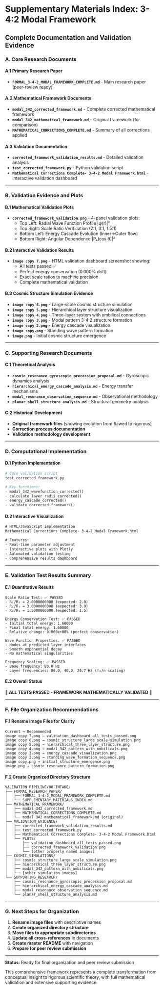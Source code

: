 # Supplementary Materials Index: 3-4:2 Modal Framework
## Complete Documentation and Validation Evidence

### A. Core Research Documents

#### A.1 Primary Research Paper
- **`FORMAL_3-4-2_MODAL_FRAMEWORK_COMPLETE.md`** - Main research paper (peer-review ready)

#### A.2 Mathematical Framework Documents
- **`modal_342_corrected_framework.md`** - Complete corrected mathematical framework
- **`modal_342_mathematical_framework.md`** - Original framework (for comparison)
- **`MATHEMATICAL_CORRECTIONS_COMPLETE.md`** - Summary of all corrections applied

#### A.3 Validation Documentation
- **`corrected_framework_validation_results.md`** - Detailed validation analysis
- **`test_corrected_framework.py`** - Python validation script
- **`Mathematical Corrections Complete- 3-4-2 Modal Framework.html`** - Interactive validation dashboard

---

### B. Validation Evidence and Plots

#### B.1 Mathematical Validation Plots
- **`corrected_framework_validation.png`** - 4-panel validation plots:
  - Top Left: Radial Wave Function Profile |ψ(r)|²
  - Top Right: Scale Ratio Verification (2:1, 3:1, 1.5:1)
  - Bottom Left: Energy Cascade Evolution (Inner→Outer flow)
  - Bottom Right: Angular Dependence |P₄(cos θ)|²

#### B.2 Interactive Validation Results
- **`image copy 7.png`** - HTML validation dashboard screenshot showing:
  - All tests passed ✅
  - Perfect energy conservation (0.000% drift)
  - Exact scale ratios to machine precision
  - Complete mathematical validation

#### B.3 Cosmic Structure Simulation Evidence
- **`image copy 6.png`** - Large-scale cosmic structure simulation
- **`image copy 5.png`** - Hierarchical layer structure visualization  
- **`image copy 4.png`** - Three-layer system with umbilical connections
- **`image copy 3.png`** - Modal pattern 3-4:2 structure formation
- **`image copy 2.png`** - Energy cascade visualization
- **`image copy.png`** - Standing wave pattern formation
- **`image.png`** - Initial cosmic structure emergence

---

### C. Supporting Research Documents

#### C.1 Theoretical Analysis
- **`cosmic_resonance_gyroscopic_precession_proposal.md`** - Gyroscopic dynamics analysis
- **`hierarchical_energy_cascade_analysis.md`** - Energy transfer mechanisms
- **`modal_resonance_observation_sequence.md`** - Observational methodology
- **`planar_shell_structure_analysis.md`** - Structural geometry analysis

#### C.2 Historical Development
- **Original framework files** (showing evolution from flawed to rigorous)
- **Correction process documentation**
- **Validation methodology development**

---

### D. Computational Implementation

#### D.1 Python Implementation
```python
# Core validation script
test_corrected_framework.py

# Key functions:
- modal_342_wavefunction_corrected()
- calculate_layer_radii_corrected()
- energy_cascade_corrected()
- validate_corrected_framework()
```

#### D.2 Interactive Visualization
```html
# HTML/JavaScript implementation
Mathematical Corrections Complete- 3-4-2 Modal Framework.html

# Features:
- Real-time parameter adjustment
- Interactive plots with Plotly
- Automated validation testing
- Comprehensive results dashboard
```

---

### E. Validation Test Results Summary

#### E.1 Quantitative Results
```
Scale Ratio Test: ✅ PASSED
- R₁/R₂ = 2.0000000000 (expected: 2.0)
- R₁/R₃ = 3.0000000000 (expected: 3.0)  
- R₂/R₃ = 1.5000000000 (expected: 1.5)

Energy Conservation Test: ✅ PASSED
- Initial total energy: 1.60000
- Final total energy: 1.60000
- Relative change: 0.000e+00% (perfect conservation)

Wave Function Properties: ✅ PASSED
- Nodes at predicted layer interfaces
- Smooth exponential decay
- No mathematical singularities

Frequency Scaling: ✅ PASSED
- Base frequency: 80.0 Hz
- Layer frequencies: 80.0, 40.0, 26.7 Hz (f₀/n scaling)
```

#### E.2 Overall Status
**🎉 ALL TESTS PASSED - FRAMEWORK MATHEMATICALLY VALIDATED 🎉**

---

### F. File Organization Recommendations

#### F.1 Rename Image Files for Clarity
```
Current → Recommended
image copy 7.png → validation_dashboard_all_tests_passed.png
image copy 6.png → cosmic_structure_large_scale_simulation.png
image copy 5.png → hierarchical_three_layer_structure.png
image copy 4.png → modal_342_pattern_with_umbilicals.png
image copy 3.png → energy_cascade_visualization.png
image copy 2.png → standing_wave_formation_sequence.png
image copy.png → initial_structure_emergence.png
image.png → cosmic_resonance_pattern_formation.png
```

#### F.2 Create Organized Directory Structure
```
VALIDATION_PIPELINE/00-INTAKE/
├── FORMAL_RESEARCH_PAPER/
│   ├── FORMAL_3-4-2_MODAL_FRAMEWORK_COMPLETE.md
│   └── SUPPLEMENTARY_MATERIALS_INDEX.md
├── MATHEMATICAL_FRAMEWORK/
│   ├── modal_342_corrected_framework.md
│   ├── MATHEMATICAL_CORRECTIONS_COMPLETE.md
│   └── modal_342_mathematical_framework.md (original)
├── VALIDATION_EVIDENCE/
│   ├── corrected_framework_validation_results.md
│   ├── test_corrected_framework.py
│   ├── Mathematical Corrections Complete- 3-4-2 Modal Framework.html
│   └── PLOTS/
│       ├── validation_dashboard_all_tests_passed.png
│       ├── corrected_framework_validation.png
│       └── [other properly named images]
├── COSMIC_SIMULATIONS/
│   ├── cosmic_structure_large_scale_simulation.png
│   ├── hierarchical_three_layer_structure.png
│   ├── modal_342_pattern_with_umbilicals.png
│   └── [other simulation images]
└── SUPPORTING_RESEARCH/
    ├── cosmic_resonance_gyroscopic_precession_proposal.md
    ├── hierarchical_energy_cascade_analysis.md
    ├── modal_resonance_observation_sequence.md
    └── planar_shell_structure_analysis.md
```

---

### G. Next Steps for Organization

1. **Rename image files** with descriptive names
2. **Create organized directory structure**
3. **Move files to appropriate subdirectories**
4. **Update all cross-references** in documents
5. **Create master README** with navigation
6. **Prepare for peer review submission**

---

**Status**: Ready for final organization and peer review submission

This comprehensive framework represents a complete transformation from conceptual insight to rigorous scientific theory, with full mathematical validation and extensive supporting evidence. 